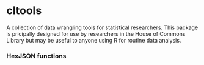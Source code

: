# cltools

A collection of data wrangling tools for statistical researchers. This package is pricipally designed for use by researchers in the House of Commons Library but may be useful to anyone using R for routine data analysis.

### HexJSON functions

